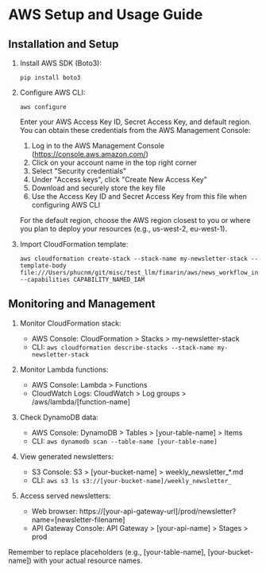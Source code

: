 # AWS Setup and Usage Guide

## Installation and Setup

1. Install AWS SDK (Boto3):
   ```
   pip install boto3
   ```

2. Configure AWS CLI:
   ```
   aws configure
   ```
   Enter your AWS Access Key ID, Secret Access Key, and default region. You can obtain these credentials from the AWS Management Console:

   1. Log in to the AWS Management Console (https://console.aws.amazon.com/)
   2. Click on your account name in the top right corner
   3. Select "Security credentials"
   4. Under "Access keys", click "Create New Access Key"
   5. Download and securely store the key file
   6. Use the Access Key ID and Secret Access Key from this file when configuring AWS CLI

   For the default region, choose the AWS region closest to you or where you plan to deploy your resources (e.g., us-west-2, eu-west-1).

3. Import CloudFormation template:
   ```
   aws cloudformation create-stack --stack-name my-newsletter-stack --template-body file:///Users/phucnm/git/misc/test_llm/fimarin/aws/news_workflow_infrastructure.yml --capabilities CAPABILITY_NAMED_IAM

   ```

## Monitoring and Management

1. Monitor CloudFormation stack:
   - AWS Console: CloudFormation > Stacks > my-newsletter-stack
   - CLI: `aws cloudformation describe-stacks --stack-name my-newsletter-stack`

2. Monitor Lambda functions:
   - AWS Console: Lambda > Functions
   - CloudWatch Logs: CloudWatch > Log groups > /aws/lambda/[function-name]

3. Check DynamoDB data:
   - AWS Console: DynamoDB > Tables > [your-table-name] > Items
   - CLI: `aws dynamodb scan --table-name [your-table-name]`

4. View generated newsletters:
   - S3 Console: S3 > [your-bucket-name] > weekly_newsletter_*.md
   - CLI: `aws s3 ls s3://[your-bucket-name]/weekly_newsletter_`

5. Access served newsletters:
   - Web browser: https://[your-api-gateway-url]/prod/newsletter?name=[newsletter-filename]
   - API Gateway Console: API Gateway > [your-api-name] > Stages > prod

Remember to replace placeholders (e.g., [your-table-name], [your-bucket-name]) with your actual resource names.
